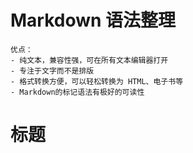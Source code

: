 # Markdown 语法整理
    优点：
    - 纯文本，兼容性强，可在所有文本编辑器打开
    - 专注于文字而不是排版
    - 格式转换方便，可以轻松转换为 HTML、电子书等
    - Markdown的标记语法有极好的可读性

# 标题
    
